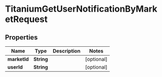 

# TitaniumGetUserNotificationByMarketRequest


## Properties

| Name | Type | Description | Notes |
|------------ | ------------- | ------------- | -------------|
|**marketId** | **String** |  |  [optional] |
|**userId** | **String** |  |  [optional] |



